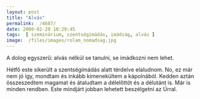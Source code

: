 ```yaml
---
layout: post
title: "Alvás"
permalink:  /4687/ 
date: 2008-02-20 10:29:45
tags:  [ szeminárium, szentségimádás, imádság, alvás ] 
image:  /files/images/rolam_nomadsag.jpg 
---
```

A dolog egyszerű: alvás nélkül se tanulni, se imádkozni nem lehet.

Hétfő este sikerült a szentségimádás alatt térdelve elaludnom. No, ez már nem jó így, mondtam és inkább kimenekültem a kápolnából. Kedden aztán összeszedtem magamat és átaludtam a délelőttöt és a délutánt is. Már is minden rendben. Este mindjárt jobban lehetett beszélgetni az Úrral.



<!--break-->  
&nbsp;

